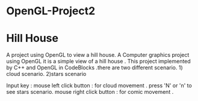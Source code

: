 # OpenGL-Project2
# Hill House
A project using OpenGL to view a hill house.
A Computer graphics project using OpenGL it is a simple view of a hill house . This project implemented by C++ and OpenGL in CodeBlocks .there are two different scenario. 1) cloud scenario. 2)stars scenario 

Input key : 
mouse left click button : for cloud movement .
press 'N' or 'n' to see stars scenario.
mouse right click button : for comic  movement .

